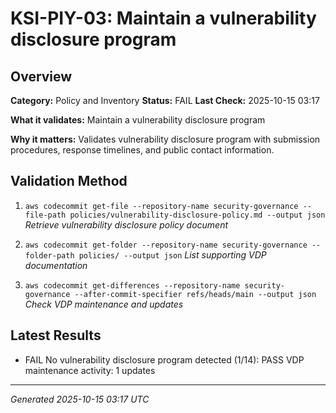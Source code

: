 # KSI-PIY-03: Maintain a vulnerability disclosure program

## Overview

**Category:** Policy and Inventory
**Status:** FAIL
**Last Check:** 2025-10-15 03:17

**What it validates:** Maintain a vulnerability disclosure program

**Why it matters:** Validates vulnerability disclosure program with submission procedures, response timelines, and public contact information.

## Validation Method

1. `aws codecommit get-file --repository-name security-governance --file-path policies/vulnerability-disclosure-policy.md --output json`
   *Retrieve vulnerability disclosure policy document*

2. `aws codecommit get-folder --repository-name security-governance --folder-path policies/ --output json`
   *List supporting VDP documentation*

3. `aws codecommit get-differences --repository-name security-governance --after-commit-specifier refs/heads/main --output json`
   *Check VDP maintenance and updates*

## Latest Results

- FAIL No vulnerability disclosure program detected (1/14): PASS VDP maintenance activity: 1 updates

---
*Generated 2025-10-15 03:17 UTC*